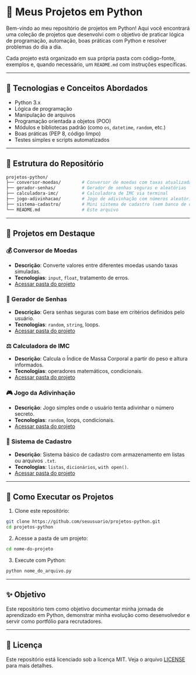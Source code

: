# 🐍 Meus Projetos em Python

Bem-vindo ao meu repositório de projetos em Python! Aqui você encontrará uma coleção de projetos que desenvolvi com o objetivo de praticar lógica de programação, automação, boas práticas com Python e resolver problemas do dia a dia.

Cada projeto está organizado em sua própria pasta com código-fonte, exemplos e, quando necessário, um `README.md` com instruções específicas.

---

## 🧠 Tecnologias e Conceitos Abordados

- Python 3.x
- Lógica de programação
- Manipulação de arquivos
- Programação orientada a objetos (POO)
- Módulos e bibliotecas padrão (como `os`, `datetime`, `random`, etc.)
- Boas práticas (PEP 8, código limpo)
- Testes simples e scripts automatizados

---

## 📁 Estrutura do Repositório

```bash
projetos-python/
├── conversor-moedas/        # Conversor de moedas com taxas atualizadas
├── gerador-senhas/          # Gerador de senhas seguras e aleatórias
├── calculadora-imc/         # Calculadora de IMC via terminal
├── jogo-adivinhacao/        # Jogo de adivinhação com números aleatórios
├── sistema-cadastro/        # Mini sistema de cadastro (sem banco de dados)
└── README.md                # Este arquivo
```

---

## 📌 Projetos em Destaque

### 💰 Conversor de Moedas
- **Descrição**: Converte valores entre diferentes moedas usando taxas simuladas.
- **Tecnologias**: `input`, `float`, tratamento de erros.
- [Acessar pasta do projeto](./conversor-moedas)

### 🔐 Gerador de Senhas
- **Descrição**: Gera senhas seguras com base em critérios definidos pelo usuário.
- **Tecnologias**: `random`, `string`, loops.
- [Acessar pasta do projeto](./gerador-senhas)

### ⚖️ Calculadora de IMC
- **Descrição**: Calcula o Índice de Massa Corporal a partir do peso e altura informados.
- **Tecnologias**: operadores matemáticos, condicionais.
- [Acessar pasta do projeto](./calculadora-imc)

### 🎮 Jogo da Adivinhação
- **Descrição**: Jogo simples onde o usuário tenta adivinhar o número secreto.
- **Tecnologias**: `random`, loops, condicionais.
- [Acessar pasta do projeto](./jogo-adivinhacao)

### 📇 Sistema de Cadastro
- **Descrição**: Sistema básico de cadastro com armazenamento em listas ou arquivos `.txt`.
- **Tecnologias**: `listas`, `dicionários`, `with open()`.
- [Acessar pasta do projeto](./sistema-cadastro)

---

## 🧪 Como Executar os Projetos

1. Clone este repositório:
```bash
git clone https://github.com/seuusuario/projetos-python.git
cd projetos-python
```

2. Acesse a pasta de um projeto:
```bash
cd nome-do-projeto
```

3. Execute com Python:
```bash
python nome_do_arquivo.py
```

---

## ✨ Objetivo

Este repositório tem como objetivo documentar minha jornada de aprendizado em Python, demonstrar minha evolução como desenvolvedor e servir como portfólio para recrutadores.

---

## 📄 Licença

Este repositório está licenciado sob a licença MIT. Veja o arquivo [LICENSE](./LICENSE) para mais detalhes.
